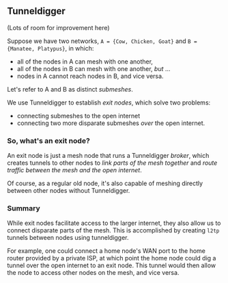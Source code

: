 ## Tunneldigger
(Lots of room for improvement here)

Suppose we have two networks, `A = {Cow, Chicken, Goat}` and `B = {Manatee, Platypus}`,
in which:
- all of the nodes in A can mesh with one another,
- all of the nodes in B can mesh with one another, *but* ...
- nodes in A cannot reach nodes in B, and vice versa.

Let's refer to A and B as distinct *submeshes*.

We use Tunneldigger to establish *exit nodes*, which solve two problems:
- connecting submeshes to the open internet
- connecting two more disparate submeshes *over* the open internet.

### So, what's an exit node?
An exit node is just a mesh node that runs a Tunneldigger *broker*, which creates tunnels to other nodes to *link parts of the mesh together* and *route traffic between the mesh and the open internet*.

Of course, as a regular old node, it's also capable of meshing directly between other nodes without Tunneldigger.

### Summary
While exit nodes facilitate access to the larger internet, they also allow us to connect disparate parts of the mesh. This is accomplished by creating `l2tp` tunnels between nodes using tunneldigger.

For example, one could connect a home node's WAN port to the home router provided by a private ISP, at which point the home node could dig a tunnel over the open internet to an exit node. This tunnel would then allow the node to access other nodes on the mesh, and vice versa.
